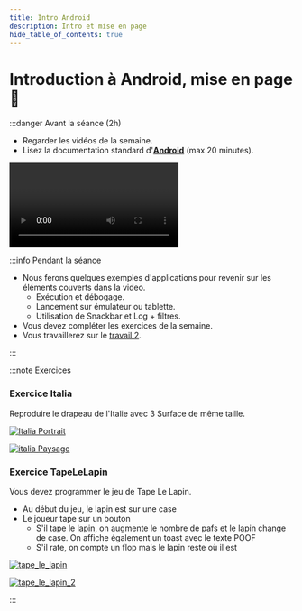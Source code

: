 ```yaml
---
title: Intro Android
description: Intro et mise en page
hide_table_of_contents: true
---
```


# Introduction à Android, mise en page 🤖

<Row>

<Column>

:::danger Avant la séance (2h)

- Regarder les vidéos de la semaine.
- Lisez la documentation standard d'**[Android](https://developer.android.com/index.html)** (max 20 minutes).

<Video url="https://youtu.be/daJusni_s2E?feature=shared" />

Code après la video [ici](https://github.com/departement-info-cem/3N5-Prog3/tree/main/code/ComposeTapeLeLapin).

:::

</Column>

<Column>

:::info Pendant la séance

- Nous ferons quelques exemples d'applications pour revenir sur les éléments couverts dans la video.
  - Exécution et débogage.
  - Lancement sur émulateur ou tablette.
  - Utilisation de Snackbar et Log + filtres.
- Vous devez compléter les exercices de la semaine.
- Vous travaillerez sur le [travail 2](../tp/tp2).

:::

</Column>

</Row>

:::note Exercices

### Exercice Italia

Reproduire le drapeau de l'Italie avec 3 Surface de même taille.

<Row>

<Column size="4">

[![Italia Portrait](_6.1-intro-android/italia_portait.png)](_6.1-intro-android/italia_portait.png)

</Column>

<Column size="8">

[![italia Paysage](_6.1-intro-android/italia_paysage.png)](_6.1-intro-android/italia_paysage.png)

</Column>

</Row>

### Exercice TapeLeLapin

Vous devez programmer le jeu de Tape Le Lapin.

- Au début du jeu, le lapin est sur une case
- Le joueur tape sur un bouton
  - S'il tape le lapin, on augmente le nombre de pafs et le lapin change de case. On affiche également un toast avec le texte POOF
  - S'il rate, on compte un flop mais le lapin reste où il est

<Row>

<Column size="6">


[![tape_le_lapin](_6.1-intro-android/Tape_le_lapin.png)](_6.1-intro-android/Tape_le_lapin.png)

</Column>

<Column size="6">

[![tape_le_lapin_2](_6.1-intro-android/Tape_le_lapin2.png)](_6.1-intro-android/Tape_le_lapin2.png)


</Column>

</Row>

:::
